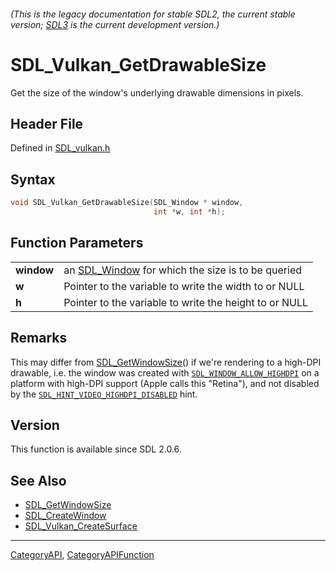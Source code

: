 ###### (This is the legacy documentation for stable SDL2, the current stable version; [SDL3](https://wiki.libsdl.org/SDL3/) is the current development version.)
# SDL_Vulkan_GetDrawableSize

Get the size of the window's underlying drawable dimensions in pixels.

## Header File

Defined in [SDL_vulkan.h](https://github.com/libsdl-org/SDL/blob/SDL2/include/SDL_vulkan.h)

## Syntax

```c
void SDL_Vulkan_GetDrawableSize(SDL_Window * window,
                                int *w, int *h);

```

## Function Parameters

|                |                                                                 |
| -------------- | --------------------------------------------------------------- |
| **window**     | an [SDL_Window](SDL_Window) for which the size is to be queried |
| **w**          | Pointer to the variable to write the width to or NULL           |
| **h**          | Pointer to the variable to write the height to or NULL          |

## Remarks

This may differ from [SDL_GetWindowSize](SDL_GetWindowSize)() if we're
rendering to a high-DPI drawable, i.e. the window was created with
[`SDL_WINDOW_ALLOW_HIGHDPI`](SDL_WINDOW_ALLOW_HIGHDPI) on a platform with
high-DPI support (Apple calls this "Retina"), and not disabled by the
[`SDL_HINT_VIDEO_HIGHDPI_DISABLED`](SDL_HINT_VIDEO_HIGHDPI_DISABLED) hint.

## Version

This function is available since SDL 2.0.6.

## See Also

* [SDL_GetWindowSize](SDL_GetWindowSize)
* [SDL_CreateWindow](SDL_CreateWindow)
* [SDL_Vulkan_CreateSurface](SDL_Vulkan_CreateSurface)

----
[CategoryAPI](CategoryAPI), [CategoryAPIFunction](CategoryAPIFunction)

